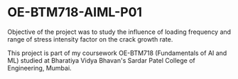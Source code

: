 # OE-BTM718-AIML-P01
Objective of the project was to study the influence of loading frequency and range of stress intensity factor on the crack growth rate.

This project is part of my coursework OE-BTM718 (Fundamentals of AI and ML) studied at Bharatiya Vidya Bhavan's Sardar Patel College of Engineering, Mumbai.
